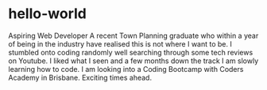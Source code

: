 # hello-world
Aspiring Web Developer 
A recent Town Planning graduate who within a year of being in the industry have realised this is not where I want to be. I stumbled onto coding randomly well searching through some tech reviews on Youtube. I liked what I seen and a few months down the track I am slowly learning how to code. I am looking into a Coding Bootcamp with Coders Academy in Brisbane. Exciting times ahead. 
